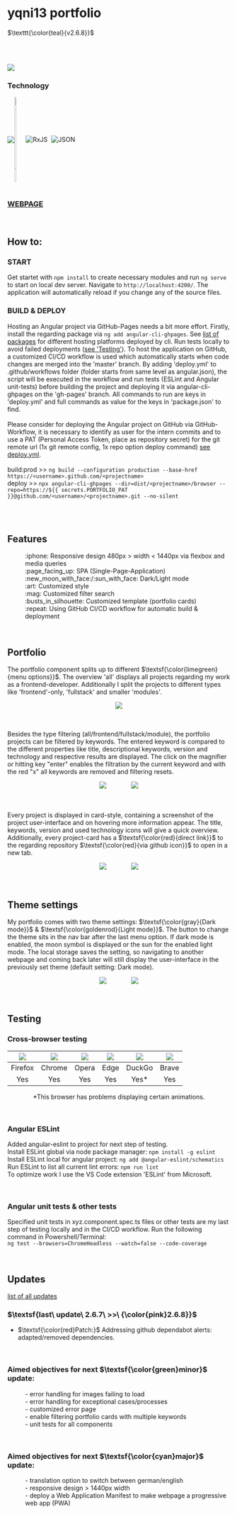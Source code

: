 # yqni13 portfolio
$\texttt{\color{teal}{v2.6.8}}$


<br><br>

<div>
    <img src="./src/assets/readme_img/readme_responsive_demonstration.png">
</div>

### Technology 

<div style="display:flex; align-items:center;">    
    <img src="https://img.shields.io/badge/Angular-%23DD0031.svg?logo=angular&logoColor=white">
    <img alt="Google Fonts" src="https://external-content.duckduckgo.com/iu/?u=https%3A%2F%2Flogos-world.net%2Fwp-content%2Fuploads%2F2021%2F03%2FGoogle-Fonts-Logo.png&f=1&nofb=1&ipt=570b1eadbf10850285149faa90b47496e415ec5daf70efb973248c194025a6a5&ipo=images" style="height:auto; width:5%">
    <img src="./src/assets/readme_img/logo_ico/rxjs_logo32.ico" alt="RxJS">&nbsp;&nbsp;
    <img src="./src/assets/readme_img/logo_ico/json_logo28.ico" alt="JSON">
</div>
<br>

### <a href="https://yqni13.com">WEBPAGE</a>

<br>

## How to:

### START

Get startet with `npm install` to create necessary modules and run `ng serve` to start on local dev server. Navigate to `http://localhost:4200/`. The application will automatically reload if you change any of the source files.

### BUILD & DEPLOY
Hosting an Angular project via GitHub-Pages needs a bit more effort. Firstly, install the regarding package via `ng add angular-cli-ghpages`. See <a href="https://docs.angular.lat/guide/deployment">list of packages</a> for different hosting platforms deployed by cli. Run tests locally to avoid failed deployments ([see 'Testing'](#testing)). To host the application on GitHub, a customized CI/CD workflow is used which automatically starts when code changes are merged into the 'master' branch. By adding 'deploy.yml' to .github/workflows folder (folder starts from same level as angular.json), the script will be executed in the workflow and run tests (ESLint and Angular unit-tests) before building the project and deploying it via angular-cli-ghpages on the 'gh-pages' branch. All commands to run are keys in 'deploy.yml' and full commands as value for the keys in 'package.json' to find.
<br><br>
Please consider for deploying the Angular project on GitHub via GitHub-Workflow, it is necessary to identify as user for the intern commits and to use a PAT (Personal Access Token, place as repository secret) for the git remote url (1x git remote config, 1x repo option deploy command) [see deploy.yml](.github/workflows/deploy.yml). 
<br><br>
build:prod >> `ng build --configuration production --base-href https://<username>.github.com/<projectname>`
<br>
deploy >> `npx angular-cli-ghpages --dir=dist/<projectname>/browser --repo=https://${{ secrets.PORTFOLIO_PAT }}@github.com/<username>/<projectname>.git --no-silent`
<br>

<br><br>

## Features
<dl>
    <dd>:iphone: Responsive design 480px > width < 1440px via flexbox and media queries</dd>
    <dd>:page_facing_up: SPA (Single-Page-Application)</dd>
    <dd>:new_moon_with_face:/:sun_with_face: Dark/Light mode</dd>
    <dd>:art: Customized style</dd>
    <dd>:mag: Customized filter search</dd>
    <dd>:busts_in_silhouette: Customized template (portfolio cards)</dd>
    <dd>:repeat: Using GitHub CI/CD workflow for automatic build & deployment</dd>
</dl>
<br>

## Portfolio

The portfolio component splits up to different $\textsf{\color{limegreen}{menu options}}$. The overview 'all' displays all projects regarding my work as a frontend-developer. Additionally I split the projects to different types like 'frontend'-only, 'fullstack' and smaller 'modules'.
<br>

<div align="center">
    <img src="./src/assets/readme_img/readme_portfolio_menu.png">
</div>
<br><br>

Besides the type filtering (all/frontend/fullstack/module), the portfolio projects can be filtered by keywords. The entered keyword is compared to the different properties like title, descriptional keywords, version and technology and respective results are displayed. The click on the magnifier or hitting key "enter" enables the filtration by the current keyword and with the red "x" all keywords are removed and filtering resets.
<br>

<div align="center">
    <img src="./src/assets/readme_img/readme_filter_active.png">
    &nbsp;&nbsp;&nbsp;&nbsp;&nbsp;&nbsp;&nbsp;&nbsp;&nbsp;&nbsp;&nbsp;&nbsp;
    <img src="./src/assets/readme_img/readme_filter_empty.png">
</div>
<br><br>

Every project is displayed in card-style, containing a screenshot of the project user-interface and on hovering more information appear. The title, keywords, version and used technology icons will give a quick overview. Additionally, every project-card has a $\textsf{\color{red}{direct link}}$ to the regarding repository $\textsf{\color{red}{via github icon}}$ to open in a new tab.

<div align="center">
    <img src="./src/assets/readme_img/readme_portfolio_card_normal.png">
    &nbsp;&nbsp;&nbsp;&nbsp;&nbsp;&nbsp;&nbsp;&nbsp;&nbsp;&nbsp;&nbsp;&nbsp;
    <img src="./src/assets/readme_img/readme_portfolio_card_hover.png">
</div>
<br><br>

## Theme settings

My portfolio comes with two theme settings: $\textsf{\color{gray}{Dark mode}}$ & $\textsf{\color{goldenrod}{Light mode}}$. The button to change the theme sits in the nav bar after the last menu option. If dark mode is enabled, the moon symbol is displayed or the sun for the enabled light mode. The local storage saves the setting, so navigating to another webpage and coming back later will still display the user-interface in the previously set theme (default setting: Dark mode).
<br>

<div align="center">
    <img src="./src/assets/readme_img/readme_dark_mode.png">
    &nbsp;&nbsp;&nbsp;&nbsp;&nbsp;&nbsp;&nbsp;&nbsp;&nbsp;&nbsp;&nbsp;&nbsp;
    <img src="./src/assets/readme_img/readme_light_mode.png">
</div>
<br><br>

## Testing

### Cross-browser testing

<center>

<img src="src/assets/readme_img/logo_ico/firefox_logo50.ico"> | <img src="src/assets/readme_img/logo_ico/chrome_logo50.ico"> | <img src="src/assets/readme_img/logo_ico/opera_logo50.ico"> | <img src="src/assets/readme_img/logo_ico/edge_logo50.ico"> | <img src="src/assets/readme_img/logo_ico/duckduckgo_logo50.ico"> | <img src="src/assets/readme_img/logo_ico/brave_logo50.ico">
|:------:|:------:|:------:|:------:|:------:|:------:|
|Firefox | Chrome | Opera  | Edge   | DuckGo | Brave  |
|Yes     | Yes    | Yes    | Yes    | Yes*   | Yes    |

*This browser has problems displaying certain animations.

</center>
<br>

### Angular ESLint

Added angular-eslint to project for next step of testing.<br>
Install ESLint global via node package manager: ```npm install -g eslint```<br>
Install ESLint local for angular project: ```ng add @angular-eslint/schematics```<br>
Run ESLint to list all current lint errors: ```npm run lint```<br>
To optimize work I use the VS Code extension 'ESLint' from Microsoft.

<br>

### Angular unit tests & other tests

Specified unit tests in xyz.component.spec.ts files or other tests are my last step of testing locally and in the CI/CD workflow. Run the following command in Powershell/Terminal:<br>
`ng test --browsers=ChromeHeadless --watch=false --code-coverage`

<br>

## Updates

[list of all updates](src/docs/update_protocol.md)
### $\textsf{last\ update\ 2.6.7\ >>\ {\color{pink}2.6.8}}$

- $\textsf{\color{red}Patch:}$ Addressing github dependabot alerts: adapted/removed dependencies.

<br>

### Aimed objectives for next $\textsf{\color{green}minor}$ update:
<dl>
    <dd>- error handling for images failing to load</dd>
    <dd>- error handling for exceptional cases/processes</dd>
    <dd>- customized error page</dd>
    <dd>- enable filtering portfolio cards with multiple keywords</dd>
    <dd>- unit tests for all components</dd>
</dl>
<br>

### Aimed objectives for next $\textsf{\color{cyan}major}$ update:
<dl>
    <dd>- translation option to switch between german/english</dd>
    <dd>- responsive design > 1440px width</dd>
    <dd>- deploy a Web Application Manifest to make webpage a progressive web app (PWA)</dd>
</dl>
